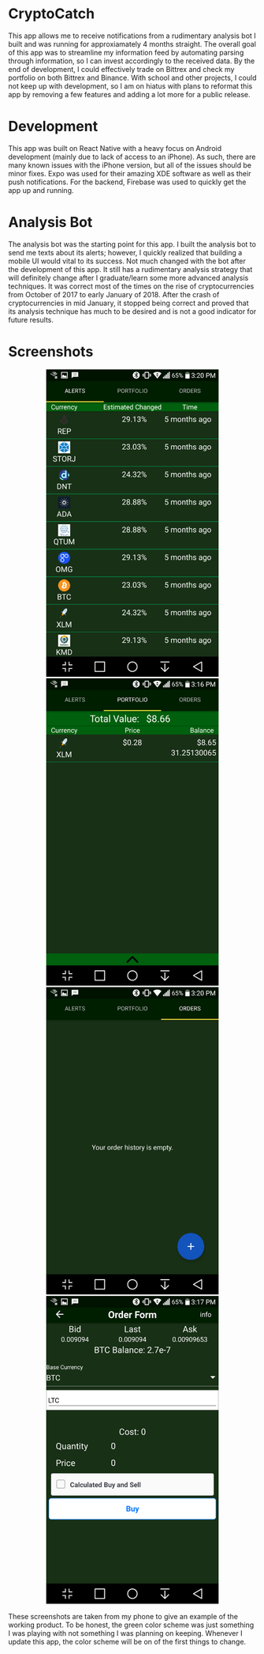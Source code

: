 # CryptoCatch
This app allows me to receive notifications from a rudimentary analysis bot I built and was running for approxiamately 4 months straight. The overall goal of this app was to streamline my information feed by automating parsing through information, so I can invest accordingly to the received data. By the end of development, I could effectively trade on Bittrex and check my portfolio on both Bittrex and Binance. With school and other projects, I could not keep up with development, so I am on hiatus with plans to reformat this app by removing a few features and adding a lot more for a public release.

# Development
This app was built on React Native with a heavy focus on Android development (mainly due to lack of access to an iPhone). As such, there are many known issues with the iPhone version, but all of the issues should be minor fixes. Expo was used for their amazing XDE software as well as their push notifications. For the backend, Firebase was used to quickly get the app up and running. 

# Analysis Bot
The analysis bot was the starting point for this app. I built the analysis bot to send me texts about its alerts; however, I quickly realized that building a mobile UI would vital to its success. Not much changed with the bot after the development of this app. It still has a rudimentary analysis strategy that will definitely change after I graduate/learn some more advanced analysis techniques. It was correct most of the times on the rise of cryptocurrencies from October of 2017 to early January of 2018. After the crash of cryptocurrencies in mid January, it stopped being correct and proved that its analysis technique has much to be desired and is not a good indicator for future results.

# Screenshots
<p align="center">
  <img src="https://github.com/FarnerJacob/CryptoCatch/blob/master/Screenshot_2018-09-23-15-20-17.png" width="350" title="Notifications">
  <img src="https://github.com/FarnerJacob/CryptoCatch/blob/master/Screenshot_2018-09-23-15-16-53.png" width="350" title="Portfolio">
  <img src="https://github.com/FarnerJacob/CryptoCatch/blob/master/Screenshot_2018-09-23-15-20-23.png" width="350" title="Order History">
  <img src="https://github.com/FarnerJacob/CryptoCatch/blob/master/Screenshot_2018-09-23-15-17-22.png" width="350" title="Order Form">
</p>

These screenshots are taken from my phone to give an example of the working product. To be honest, the green color scheme was just something I was playing with not something I was planning on keeping. Whenever I update this app, the color scheme will be on of the first things to change.
